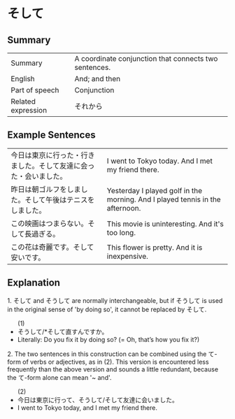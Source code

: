 # そして

## Summary

<table><tr>   <td>Summary</td>   <td>A coordinate conjunction that connects two sentences.</td></tr><tr>   <td>English</td>   <td>And; and then</td></tr><tr>   <td>Part of speech</td>   <td>Conjunction</td></tr><tr>   <td>Related expression</td>   <td>それから</td></tr></table>

## Example Sentences

<table><tr>   <td>今日は東京に行った・行きました。そして友達に会った・会いました。</td>   <td>I went to Tokyo today. And I met my friend there.</td></tr><tr>   <td>昨日は朝ゴルフをしました。そして午後はテニスをしました。</td>   <td>Yesterday I played golf in the morning. And I played tennis in the afternoon.</td></tr><tr>   <td>この映画はつまらない。そして長過ぎる。</td>   <td>This movie is uninteresting. And it's too long.</td></tr><tr>   <td>この花は奇麗です。そして安いです。</td>   <td>This flower is pretty. And it is inexpensive.</td></tr></table>

## Explanation

<p>1. <span class="cloze">そして</span> and <span class="cloze">そうして</span> are normally interchangeable, but if <span class="cloze">そうして</span> is used in the original sense of 'by doing so', it cannot be replaced by <span class="cloze">そして</span>.</p>  <ul>(1) <li><span class="cloze">そうして</span>/*<span class="cloze">そして</span>直すんですか。</li> <li>Literally: Do you fix it by doing so? (= Oh, that’s how you fix it?)</li> </ul>  <p>2. The two sentences in this construction can be combined using the て-form of verbs or adjectives, as in (2). This version is encountered less frequently than the above version and sounds a little redundant, because the て-form alone can mean '~ and'.</p>  <ul>(2) <li>今日は東京に行って、<span class="cloze">そうして</span>/<span class="cloze">そして</span>友達に会いました。</li> <li>I went to Tokyo today, and I met my friend there.</li> </ul>

